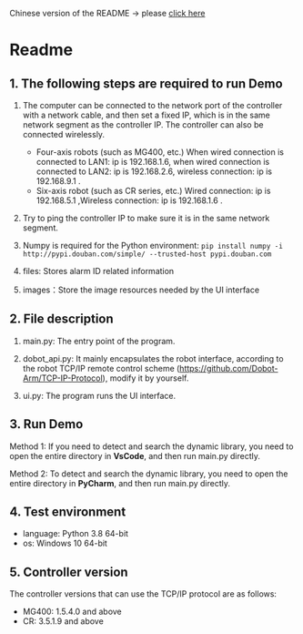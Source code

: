 Chinese version of the README -> please [click here](./README.md)

# Readme

## 1. The following steps are required to run Demo
1. The computer can be connected to the network port of the controller with a network cable, and then set a fixed IP, which is in the same network segment as the controller IP. The controller can also be connected wirelessly.

    - Four-axis robots (such as MG400, etc.) When wired connection is connected to LAN1: ip is 192.168.1.6, when wired connection is connected to LAN2: ip is 192.168.2.6, wireless connection: ip is 192.168.9.1 .
    - Six-axis robot (such as CR series, etc.) Wired connection: ip is 192.168.5.1 ,Wireless connection: ip is 192.168.1.6 .

2. Try to ping the controller IP to make sure it is in the same network segment.

3. Numpy is required for the Python environment: `pip install numpy -i http://pypi.douban.com/simple/ --trusted-host pypi.douban.com`

4. files: Stores alarm ID related information

5. images：Store the image resources needed by the UI interface

## 2. File description
1. main.py: The entry point of the program.
   
2. dobot_api.py: It mainly encapsulates the robot interface, according to the robot TCP/IP remote control scheme (https://github.com/Dobot-Arm/TCP-IP-Protocol), modify it by yourself.

3. ui.py: The program runs the UI interface.
## 3. Run Demo
Method 1: If you need to detect and search the dynamic library, you need to open the entire directory in **VsCode**, and then run main.py directly.  

Method 2: To detect and search the dynamic library, you need to open the entire directory in **PyCharm**, and then run main.py directly.

## 4. Test environment
- language: Python 3.8 64-bit
- os: Windows 10 64-bit

## 5. Controller version
The controller versions that can use the TCP/IP protocol are as follows:

- MG400: 1.5.4.0 and above
- CR: 3.5.1.9 and above